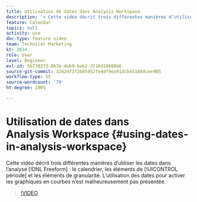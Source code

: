 ```yaml
---
title: Utilisation de dates dans Analysis Workspace
description: '« Cette vidéo décrit trois différentes manières d’utiliser les dates dans l’analyse de structure libre : le calendrier, les éléments de période et les éléments de granularité. L’utilisation des dates pour activer les graphiques en courbes n’est malheureusement pas présentée.  »'
feature: Calendar
topics: null
activity: use
doc-type: feature video
team: Technical Marketing
kt: 2014
role: User
level: Beginner
exl-id: 5b738273-867e-4eb9-bab2-3f16d18608b6
source-git-commit: 32424f3f2b05952fe4df9ea91dcbe51684cee905
workflow-type: ht
source-wordcount: '79'
ht-degree: 100%

---
```


# Utilisation de dates dans Analysis Workspace {#using-dates-in-analysis-workspace}

Cette vidéo décrit trois différentes manières d’utiliser les dates dans l’analyse [!DNL Freeform] : le calendrier, les éléments de [!UICONTROL période] et les éléments de granularité. L’utilisation des dates pour activer les graphiques en courbes n’est malheureusement pas présentée.

>[!VIDEO](https://video.tv.adobe.com/v/24136/?quality=12)
